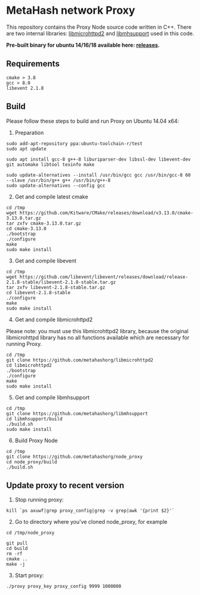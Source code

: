 # MetaHash network Proxy

This repository contains the Proxy Node source code written in C++. There are two internal libraries: [libmicrohttpd2](https://github.com/metahashorg/libmicrohttpd2) and [libmhsupport](https://github.com/metahashorg/libmhsupport) used in this code. 

**Pre-built binary for ubuntu 14/16/18 available here: [releases](https://github.com/metahashorg/node_proxy/releases).**

## Requirements
```shell
cmake > 3.8
gcc > 8.0
libevent 2.1.8
```

## Build

Please follow these steps to build and run Proxy on Ubuntu 14.04 x64:
1. Preparation
```shell
sudo add-apt-repository ppa:ubuntu-toolchain-r/test
sudo apt update

sudo apt install gcc-8 g++-8 liburiparser-dev libssl-dev libevent-dev git automake libtool texinfo make
    
sudo update-alternatives --install /usr/bin/gcc gcc /usr/bin/gcc-8 60 --slave /usr/bin/g++ g++ /usr/bin/g++-8
sudo update-alternatives --config gcc
```
2. Get and compile latest cmake
```shell
cd /tmp
wget https://github.com/Kitware/CMake/releases/download/v3.13.0/cmake-3.13.0.tar.gz
tar zxfv cmake-3.13.0.tar.gz
cd cmake-3.13.0
./bootstrap
./configure
make
sudo make install 
```
3. Get and compile libevent
```shell
cd /tmp
wget https://github.com/libevent/libevent/releases/download/release-2.1.8-stable/libevent-2.1.8-stable.tar.gz
tar zxfv libevent-2.1.8-stable.tar.gz
cd libevent-2.1.8-stable
./configure
make
sudo make install
```
4. Get and compile libmicrohttpd2

Please note: you must use this libmicrohttpd2 library, because the original libmicrohttpd library has no all functions available which are necessary for running Proxy.
```shell
cd /tmp
git clone https://github.com/metahashorg/libmicrohttpd2
cd libmicrohttpd2
./bootstrap
./configure
make
sudo make install
```
5. Get and compile libmhsupport
```shell
cd /tmp
git clone https://github.com/metahashorg/libmhsupport
cd libmhsupport/build
./build.sh
sudo make install
```
6. Build Proxy Node
```shell
cd /tmp
git clone https://github.com/metahashorg/node_proxy
cd node_proxy/build
./build.sh
```

## Update proxy to recent version

1. Stop running proxy:
```shell
kill `ps axuwf|grep proxy_config|grep -v grep|awk '{print $2}'`
```
2. Go to directory where you've cloned node_proxy, for example

```shell
cd /tmp/node_proxy

git pull
cd build
rm -rf
cmake ..
make -j
```
3. Start proxy:
```shell
./proxy proxy_key proxy_config 9999 1000000
```
